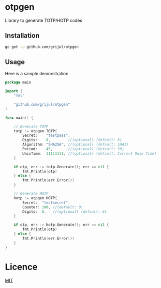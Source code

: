 # otpgen
Library to generate TOTP/HOTP codes

## Installation

```sh
go get -u github.com/grijul/otpgen
```

## Usage
Here is a sample demonstration

```go
package main

import (
	"fmt"

	"github.com/grijul/otpgen"
)

func main() {

	// Generate TOTP
	totp := otpgen.TOTP{
		Secret:    "testpass",
		Digits:    8,        //(optional) (default: 6)
		Algorithm: "SHA256", //(optional) (default: SHA1)
		Period:    45,       //(optional) (default: 30)
		UnixTime:  11111111, //(optional) (default: Current Unix Time)
	}

	if otp, err := totp.Generate(); err == nil {
		fmt.Println(otp)
	} else {
		fmt.Println(err.Error())
	}

	// Generate HOTP
	hotp := otpgen.HOTP{
		Secret:  "testsecret",
		Counter: 100, //(default: 0)
		Digits:  8,   //(optional) (default: 6)
	}

	if otp, err := hotp.Generate(); err == nil {
		fmt.Println(otp)
	} else {
		fmt.Println(err.Error())
	}
}
```

# Licence
[MIT](https://github.com/grijul/otpgen/blob/main/LICENSE)
